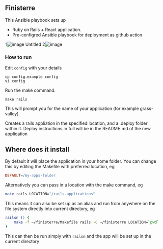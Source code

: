 ## Finisterre

This Ansible playbook sets up

- Ruby on Rails + React application.
- Pre-configred Ansible playbook for deployment as github action

1![image](https://user-images.githubusercontent.com/4191428/187072594-fedff1b3-9865-46ce-9dcf-7db9b3d8c143.png)
Untitled 2![image](https://user-images.githubusercontent.com/4191428/187072601-1813d1db-7b68-49a0-8f7d-1f8c27166b69.png)


### How to run

Edit `config` with your details

```
cp config.example config
vi config
```

Run the make command.

```
make rails
```

This will prompt you for the name of your application (for example grass-valley).

Creates a rails appliation in the specified location, and a .deploy folder within it. Deploy instructions in full will be in the README.md of the new application

## Where does it install

By default it will place the application in your home folder. You can change this by editing the Makefile with preferred location, eg

```Makefile
DEFAULT=/my-apps-folder
```

Alternatively you can pass in a location with the make command, eg

```sh
make rails LOCATION="/rails-applications"
```

This means it can also be set up as an alias and run from anywhere on the file system directly into current directory, eg

```sh
railsn () {
	make -f ~/finisterre/Makefile rails -C ~/finisterre LOCATION=`pwd`
}
```

This can then be run simply with `railsn` and the app will be set up in the current directory

